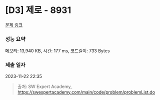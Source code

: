 # [D3] 제로 - 8931 

[문제 링크](https://swexpertacademy.com/main/code/problem/problemDetail.do?contestProbId=AW5jBWLq7jwDFATQ) 

### 성능 요약

메모리: 13,940 KB, 시간: 177 ms, 코드길이: 733 Bytes

### 제출 일자

2023-11-22 22:35



> 출처: SW Expert Academy, https://swexpertacademy.com/main/code/problem/problemList.do